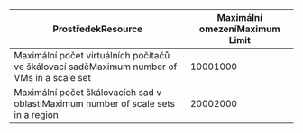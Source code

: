 | <span data-ttu-id="8b871-101">Prostředek</span><span class="sxs-lookup"><span data-stu-id="8b871-101">Resource</span></span> | <span data-ttu-id="8b871-102">Maximální omezení</span><span class="sxs-lookup"><span data-stu-id="8b871-102">Maximum Limit</span></span> |
| --- | --- |
| <span data-ttu-id="8b871-103">Maximální počet virtuálních počítačů ve škálovací sadě</span><span class="sxs-lookup"><span data-stu-id="8b871-103">Maximum number of VMs in a scale set</span></span> |<span data-ttu-id="8b871-104">1000</span><span class="sxs-lookup"><span data-stu-id="8b871-104">1000</span></span> |
| <span data-ttu-id="8b871-105">Maximální počet škálovacích sad v oblasti</span><span class="sxs-lookup"><span data-stu-id="8b871-105">Maximum number of scale sets in a region</span></span> |<span data-ttu-id="8b871-106">2000</span><span class="sxs-lookup"><span data-stu-id="8b871-106">2000</span></span> |

